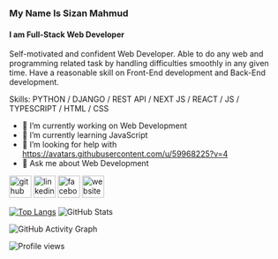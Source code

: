 ### My Name Is Sizan Mahmud
#### I am Full-Stack Web Developer 
Self-motivated and confident Web Developer. Able to do any web and programming related task by handling difficulties smoothly in any given time. Have a reasonable skill on Front-End development and Back-End development.

Skills: PYTHON / DJANGO / REST API / NEXT JS / REACT / JS / TYPESCRIPT / HTML / CSS

- 🔭 I’m currently working on Web Development 
- 🌱 I’m currently learning JavaScript 
- 🤔 I’m looking for help with https://avatars.githubusercontent.com/u/59968225?v=4 
- 💬 Ask me about Web Development 


[<img src='https://cdn.jsdelivr.net/npm/simple-icons@3.0.1/icons/github.svg' alt='github' height='40'>](https://github.com/https://github.com/sizan378)  [<img src='https://cdn.jsdelivr.net/npm/simple-icons@3.0.1/icons/linkedin.svg' alt='linkedin' height='40'>](https://www.linkedin.com/in/https://www.linkedin.com/in/sizan-mahmud-94059a199//)  [<img src='https://cdn.jsdelivr.net/npm/simple-icons@3.0.1/icons/facebook.svg' alt='facebook' height='40'>](https://www.facebook.com/https://www.facebook.com/profile.php?id=100004212224663)  [<img src='https://cdn.jsdelivr.net/npm/simple-icons@3.0.1/icons/icloud.svg' alt='website' height='40'>](https://mahmudsizan.000webhostapp.com/)  

[![Top Langs](https://github-readme-stats.vercel.app/api/top-langs/?username=sizan378)](https://github.com/anuraghazra/github-readme-stats)
![GitHub Stats](https://github-readme-stats.vercel.app/api?username=sizan378&theme=radical)

![GitHub Activity Graph](https://activity-graph.herokuapp.com/graph?username=sizan378)  

![Profile views](https://gpvc.arturio.dev/https://github.com/sizan378)  

